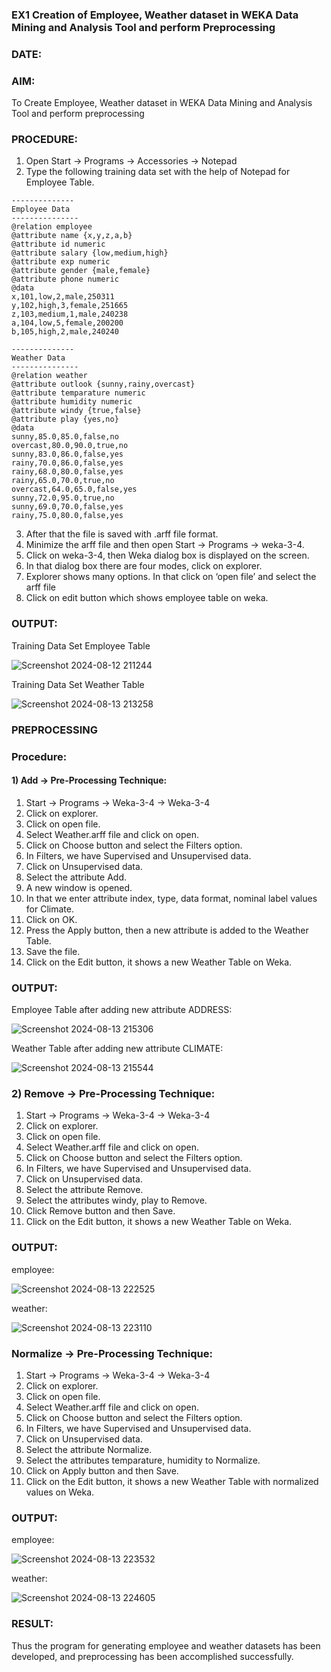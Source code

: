 ### EX1 Creation of Employee, Weather dataset in WEKA Data Mining and Analysis Tool and perform Preprocessing
### DATE: 
### AIM: 
  To Create Employee, Weather dataset in WEKA Data Mining and Analysis Tool and perform preprocessing
### PROCEDURE: 
1) Open Start -> Programs -> Accessories -> Notepad
2) Type the following training data set with the help of Notepad for Employee Table.

```
--------------
Employee Data
---------------
@relation employee
@attribute name {x,y,z,a,b}
@attribute id numeric
@attribute salary {low,medium,high}
@attribute exp numeric
@attribute gender {male,female}
@attribute phone numeric
@data
x,101,low,2,male,250311
y,102,high,3,female,251665
z,103,medium,1,male,240238
a,104,low,5,female,200200
b,105,high,2,male,240240

--------------
Weather Data
---------------
@relation weather
@attribute outlook {sunny,rainy,overcast}
@attribute temparature numeric
@attribute humidity numeric
@attribute windy {true,false}
@attribute play {yes,no}
@data
sunny,85.0,85.0,false,no
overcast,80.0,90.0,true,no
sunny,83.0,86.0,false,yes
rainy,70.0,86.0,false,yes
rainy,68.0,80.0,false,yes
rainy,65.0,70.0,true,no
overcast,64.0,65.0,false,yes
sunny,72.0,95.0,true,no
sunny,69.0,70.0,false,yes
rainy,75.0,80.0,false,yes
```
3) After that the file is saved with .arff file format.
4) Minimize the arff file and then open Start -> Programs -> weka-3-4.
5) Click on weka-3-4, then Weka dialog box is displayed on the screen.
6) In that dialog box there are four modes, click on explorer.
7) Explorer shows many options. In that click on ‘open file’ and select the arff file
8) Click on edit button which shows employee table on weka.

### OUTPUT:
Training Data Set Employee Table

![Screenshot 2024-08-12 211244](https://github.com/user-attachments/assets/ba4f374e-8458-4195-975c-4a1110c285e6)

Training Data Set Weather Table

![Screenshot 2024-08-13 213258](https://github.com/user-attachments/assets/abd527f1-aba7-403d-b8fd-faf515a3bb86)


### PREPROCESSING
### Procedure:
#### 1) Add -> Pre-Processing Technique:
1) Start -> Programs -> Weka-3-4 -> Weka-3-4
2) Click on explorer.
3) Click on open file.
4) Select Weather.arff file and click on open.
5) Click on Choose button and select the Filters option.
6) In Filters, we have Supervised and Unsupervised data.
7) Click on Unsupervised data.
8) Select the attribute Add.
9) A new window is opened.
10) In that we enter attribute index, type, data format, nominal label values for Climate.
11) Click on OK.
12) Press the Apply button, then a new attribute is added to the Weather Table.
13) Save the file.
14) Click on the Edit button, it shows a new Weather Table on Weka.

### OUTPUT:
Employee Table after adding new attribute ADDRESS:

![Screenshot 2024-08-13 215306](https://github.com/user-attachments/assets/44b12717-3820-4243-91c3-83772c4c80bd)

Weather Table after adding new attribute CLIMATE:

![Screenshot 2024-08-13 215544](https://github.com/user-attachments/assets/22ee31c0-fa2f-4e38-a03a-605e5e9558f8)


### 2) Remove -> Pre-Processing Technique:

1) Start -> Programs -> Weka-3-4 -> Weka-3-4
2) Click on explorer.
3) Click on open file.
4) Select Weather.arff file and click on open.
5) Click on Choose button and select the Filters option.
6) In Filters, we have Supervised and Unsupervised data.
7) Click on Unsupervised data.
8) Select the attribute Remove.
9) Select the attributes windy, play to Remove.
10) Click Remove button and then Save.
11) Click on the Edit button, it shows a new Weather Table on Weka.

### OUTPUT:
employee:

![Screenshot 2024-08-13 222525](https://github.com/user-attachments/assets/ca14ef03-1e1d-4d19-a68e-ee2cdeaf1cdd)

weather:

![Screenshot 2024-08-13 223110](https://github.com/user-attachments/assets/f6b05189-569f-4bcc-89e8-9c9326348a78)


### Normalize -> Pre-Processing Technique:

1) Start -> Programs -> Weka-3-4 -> Weka-3-4
2) Click on explorer.
3) Click on open file.
4) Select Weather.arff file and click on open.
5) Click on Choose button and select the Filters option.
6) In Filters, we have Supervised and Unsupervised data.
7) Click on Unsupervised data.
8) Select the attribute Normalize.
9) Select the attributes temparature, humidity to Normalize.
10) Click on Apply button and then Save.
11) Click on the Edit button, it shows a new Weather Table with normalized values on Weka.

### OUTPUT:
employee:

![Screenshot 2024-08-13 223532](https://github.com/user-attachments/assets/145388c2-11d9-4e3c-b06c-e408f937714b)

weather:

![Screenshot 2024-08-13 224605](https://github.com/user-attachments/assets/6d6a9177-00f6-4899-894a-7e098801c20d)

### RESULT: 
  Thus the program for generating employee and weather datasets has been developed, and preprocessing has been accomplished successfully.
